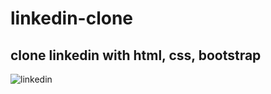 # linkedin-clone
clone linkedin with html, css, bootstrap
---
![linkedin](https://user-images.githubusercontent.com/91260944/145695502-29dd0c66-cf7a-45f3-be09-e33bca308b2d.PNG)

